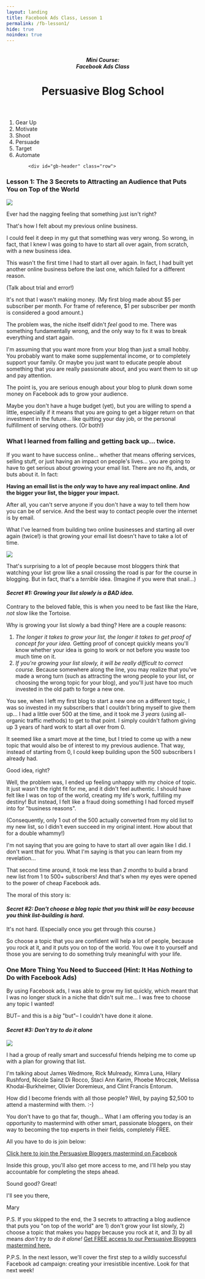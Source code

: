 ```yaml
---
layout: landing
title: Facebook Ads Class, Lesson 1
permalink: /fb-lesson1/
hide: true
noindex: true
---
```


<div class="container-fluid">
<header class="course-header">

<div class="branding">
<img class="avatar" src="/img/fb.png" alt="">
<h5 class="float-left course-title">Mini Course:<br>Facebook Ads Class</h5>
<h1 class="site-title float-right">Persuasive Blog School</h1>
</div>
</header>

<div style="clear: both;"></div>

<ol class="progtrckr" data-progtrckr-steps="6">
    <li class="progtrckr-done-green">Gear Up</li><!--
 --><li class="progtrckr-todo">Motivate</li><!--
 --><li class="progtrckr-todo">Shoot</li><!--
 --><li class="progtrckr-todo">Persuade</li><!--
  --><li class="progtrckr-todo">Target</li><!--
 --><li class="progtrckr-todo">Automate</li>
</ol>

            <div id="gb-header" class="row">
<h3 class="no-padding-top no-padding-bottom margin-0">Lesson 1: The 3 Secrets to Attracting an Audience that Puts You on Top of the World</h3>
            </div>


<div class="padding-regular">

<div class="text-align-left">
<img src="/img/man-mountains.jpg" class="image-right">
<p>Ever had the nagging feeling that something just isn't right?</p>

<p>That's how I felt about my previous online business.</p>

<p>I could feel it deep in my gut that something was very wrong. So wrong, in fact, that I knew I was going to have to start all over again, from scratch, with a new business idea.</p>

<p>This wasn't the first time I had to start all over again. In fact, I had built yet another online business before the last one, which failed for a different reason.</p>

<p>(Talk about trial and error!)</p>

<p>It's not that I wasn't making money. (My first blog made about $5 per subscriber per month. For frame of reference, $1 per subscriber per month is considered a good amount.)</p>

<p>The problem was, the niche itself didn't <em>feel</em> good to me. There was something fundamentally wrong, and the only way to fix it was to break everything and start again.</p>

<p>I'm assuming that you want more from your blog than just a small hobby. You probably want to make some supplemental income, or to completely support your family. Or maybe you just want to educate people about something that you are really passionate about, and you want them to sit up and pay attention.</p>

<p>The point is, you are serious enough about your blog to plunk down some money on Facebook ads to grow your audience.</p>

<p>Maybe you don't have a huge budget (yet), but you are willing to spend a little, especially if it means that you are going to get a bigger return on that investment in the future... like quitting your day job, or the personal fulfillment of serving others. (Or both!)</p>

<h3>What I learned from falling and getting back up... twice.</h3>

<p>If you want to have success online... whether that means offering services, selling stuff, or just having an impact on people's lives... you are going to have to get serious about growing your email list. There are no ifs, ands, or buts about it. In fact:</p>

<p><strong>Having an email list is the <em>only</em> way to have any real impact online. And the bigger your list, the bigger your impact.</strong></p>

<p>After all, you can't serve anyone if you don't have a way to tell them how you can be of service. And the best way to contact people over the internet is by email.</p>

<p>What I've learned from building two online businesses and starting all over again (twice!) is that growing your email list doesn't have to take a lot of time.</p>

<img src="/img/snail.jpg" class="image-right">

<p>That's surprising to a lot of people because most bloggers think that watching your list grow like a snail crossing the road is par for the course in blogging. But in fact, that's a <em>terrible</em> idea. (Imagine if you were that snail...)</p>

<h4><em>Secret #1: Growing your list slowly is a BAD idea.</em></h4>

<p>Contrary to the beloved fable, this is when you need to be fast like the Hare, <em>not</em> slow like the Tortoise.</p>

<p>Why is growing your list slowly a bad thing? Here are a couple reasons:</p>

<ol>
<li><em>The longer it takes to grow your list, the longer it takes to get proof of concept for your idea.</em> Getting proof of concept quickly means you'll know whether your idea is going to work or not before you waste too much time on it.</li>
<li><em>If you're growing your list slowly, it will be really difficult to correct course.</em> Because somewhere along the line, you may realize that you've made a wrong turn (such as attracting the wrong people to your list, or choosing the wrong topic for your blog), and you'll just have too much invested in the old path to forge a new one.</li>
</ol>

<p>You see, when I left my first blog to start a new one on a different topic, I was so invested in my subscribers that I couldn't bring myself to give them up... I had a little over 500 at the time, and it took me <em>3 years</em> (using all-organic traffic methods) to get to that point. I simply couldn't fathom giving up 3 years of hard work to start all over from 0.</p>

<p>It seemed like a smart move at the time, but I tried to come up with a new topic that would also be of interest to my previous audience. That way, instead of starting from 0, I could keep building upon the 500 subscribers I already had.</p>

<p>Good idea, right?</p>

<p>Well, the problem was, I ended up feeling unhappy with my choice of topic. It just wasn't the right fit for me, and it didn't feel authentic. I should have felt like I was on top of the world, creating my life's work, fulfilling my destiny! But instead, I felt like a fraud doing something I had forced myself into for "business reasons".</p>

<p>(Consequently, only 1 out of the 500 actually converted from my old list to my new list, so I didn't even succeed in my original intent. How about that for a double whammy!)</p>

<p>I'm not saying that you are going to have to start all over again like I did. I don't want that for you. What I'm saying is that you can learn from my revelation...</p>

<p>That second time around, it took me less than <em>2 months</em> to build a brand new list from 1 to 500+ subscribers! And that's when my eyes were opened to the power of cheap Facebook ads.</p>

<p>The moral of this story is:

<h4><em>Secret #2: Don't choose a blog topic that you <em>think</em> will be easy because you think list-building is hard.</em></h4>

<p>It's not hard. (Especially once you get through this course.)</p>

<p>So choose a topic that you are confident will help a lot of people, because you rock at it, and it puts you on top of the world. You owe it to yourself and those you are serving to do something truly meaningful with your life.</p>

<h3>One More Thing You Need to Succeed (Hint: It Has <em>Nothing</em> to Do with Facebook Ads)</h3>

<p>By using Facebook ads, I was able to grow my list quickly, which meant that I was no longer stuck in a niche that didn't suit me... I was free to choose any topic I wanted!</p>

<p>BUT– and this is a <em>big</em> "but"– I couldn't have done it alone.</p>

<h4><em>Secret #3: Don't try to do it alone</em></h4>

<img src="/img/mastermind.jpg" class="image-right">
<p>I had a group of really smart and successful friends helping me to come up with a plan for growing that list.</p>

<p>I'm talking about James Wedmore, Rick Mulready, Kimra Luna, Hilary Rushford, Nicole Sainz Di Rocco, Staci Ann Karim, Phoebe Mroczek, Melissa Khodai-Burkheimer, Olivier Doremieux, and Clint Francis Entorum.</p>

<p>How did I become friends with all those people? Well, by paying $2,500 to attend a mastermind with them. :-)</p>

<p>You don't have to go that far, though... What I am offering you today is an opportunity to mastermind with other smart, passionate bloggers, on their way to becoming the top experts in their fields, completely FREE.</p>

<p>All you have to do is join below:</p>

<p><a href="https://www.facebook.com/groups/persuasiveblog/">Click here to join the Persuasive Bloggers mastermind on Facebook</a></p>

<p>Inside this group, you'll also get more access to me, and I'll help you stay accountable for completing the steps ahead.</p>

<p>Sound good? Great!</p>

<p>I'll see you there,</p>

<p>Mary</p>

<p>P.S. If you skipped to the end, the 3 secrets to attracting a blog audience that puts you "on top of the world" are 1) don't grow your list slowly, 2) choose a topic that makes you happy because you rock at it, and 3) by all means <em>don't try to do it alone!</em> <a href="https://www.facebook.com/groups/persuasiveblog/">Get FREE access to our Persuasive Bloggers mastermind here.</a></p>

<p>P.P.S. In the next lesson, we'll cover the first step to a wildly successful Facebook ad campaign: creating your irresistible incentive. Look for that next week!</p>

</div>
</div>



</div>

